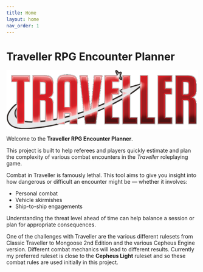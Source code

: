 ```yaml
---
title: Home
layout: home
nav_order: 1
---
```


# Traveller RPG Encounter Planner

![Traveller RPG Logo](assets/traveller_logo.png)

Welcome to the **Traveller RPG Encounter Planner**.

This project is built to help referees and players quickly estimate and plan the complexity of various combat encounters in the _Traveller_ roleplaying game.

Combat in Traveller is famously lethal. This tool aims to give you insight into how dangerous or difficult an encounter might be — whether it involves:

- Personal combat
- Vehicle skirmishes
- Ship-to-ship engagements

Understanding the threat level ahead of time can help balance a session or plan for appropriate consequences.

One of the challenges with Traveller are the various different rulesets from Classic Traveller to Mongoose 2nd Edition and the various Cepheus Engine version. Different combat mechanics will lead to different results. Currently my preferred ruleset is close to the **Cepheus Light** ruleset and so these combat rules are used initially in this project.
